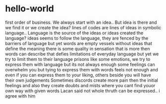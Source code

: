 # hello-world
first order of business.
We always start with an idea..
But idea is there and we find it 
or we create the idea?
lines of codes are lines of ideas in symbolic language..
Language is the source of the ideas or ideas created the language?
ideas seems to follow the language, they are fenced by the barriers of language
but yet words are empty vessels without ideas that define the meaning
there is some quality in sensation that is more then words can describe
that defies limitations of everyday language but yet we try to limit them to their language prisons
like some emotions, we try to express them with language but its not always enough
some feelings can overwhelm you but tying to express them with words feels not enough
and even if you can express them to your liking, others beside you will have their own judgements
Sometimes discords create more pain then the initial feelings
and also they create doubts and mists where you cant find youor own way with given words
Lacan said not whole thruth can be expressed.. i agree with him 

